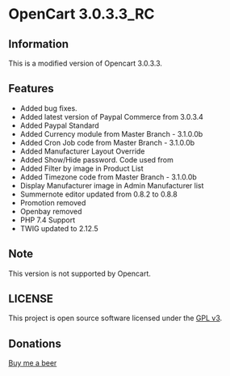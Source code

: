 # OpenCart 3.0.3.3_RC

## Information

This is a modified version of Opencart 3.0.3.3.

## Features

- Added bug fixes.
- Added latest version of Paypal Commerce from 3.0.3.4
- Added Paypal Standard
- Added Currency module from Master Branch - 3.1.0.0b
- Added Cron Job code from Master Branch - 3.1.0.0b
- Added Manufacturer Layout Override
- Added Show/Hide password. Code used from <a href="Opencart Brasil https://github.com/opencartbrasil/opencartbrasil"></a>
- Added Filter by image in Product List
- Added Timezone code from Master Branch - 3.1.0.0b
- Display Manufacturer image in Admin Manufacturer list
- Summernote editor updated from 0.8.2 to 0.8.8
- Promotion removed
- Openbay removed
- PHP 7.4 Support
- TWIG updated to 2.12.5

## Note

This version is not supported by Opencart.

## LICENSE
This project is open source software licensed under the [GPL v3](./LICENSE).

## Donations
<a href="https://www.paypal.com/cgi-bin/webscr?cmd=_donations&business=Q7MNMGFPFUM9E&item_name=Donation+for+a+beer&currency_code=EUR&source=url">Buy me a beer</a>